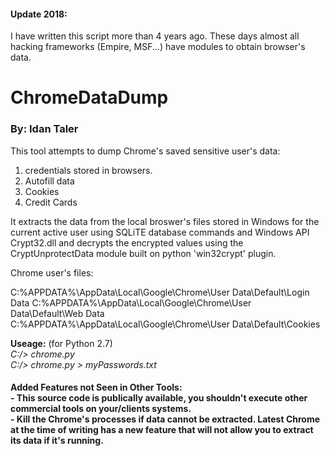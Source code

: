 <h4>Update 2018:</h4> I have written this script more than 4 years ago. These days almost all hacking frameworks (Empire, MSF...) have modules to obtain browser's data.

<h1>ChromeDataDump</h1>
<h3>By: Idan Taler</h3>
This tool attempts to dump Chrome's saved sensitive user's data:

1. credentials stored in browsers.
2. Autofill data
3. Cookies
4. Credit Cards

It extracts the data from the local broswer's files stored in Windows for the current active user using SQLiTE database commands and Windows API Crypt32.dll and decrypts the encrypted values using the CryptUnprotectData module built on python 'win32crypt' plugin.

Chrome user's files:

C:\%APPDATA%\AppData\Local\Google\Chrome\User Data\Default\Login Data
C:\%APPDATA%\AppData\Local\Google\Chrome\User Data\Default\Web Data
C:\%APPDATA%\AppData\Local\Google\Chrome\User Data\Default\Cookies 

**Useage:** (for Python 2.7)
<br>
*C:/> chrome.py*
<br>
*C:/> chrome.py > myPasswords.txt*

<h4>Added Features not Seen in Other Tools: <br>
- This source code is publically available, you shouldn't execute other commercial tools on your/clients systems. <br>
- Kill the Chrome's processes if data cannot be extracted. Latest Chrome at the time of writing has a new feature that will  not allow you to extract its data if it's running.</h4>
